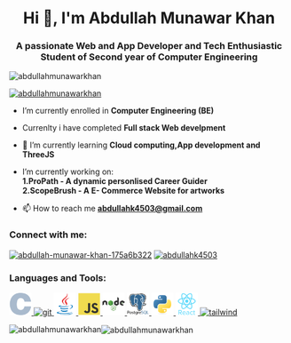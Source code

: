 <h1 align="center">Hi 👋, I'm Abdullah Munawar Khan</h1>
<h3 align="center">A passionate Web and App Developer and Tech Enthusiastic Student of Second year of Computer Engineering</h3>

<p align="left"> <img src="https://komarev.com/ghpvc/?username=abdullahmunawarkhan&label=Profile%20views&color=0e75b6&style=flat" alt="abdullahmunawarkhan" /> </p>

<p align="left"> <a href="https://github.com/ryo-ma/github-profile-trophy"><img src="https://github-profile-trophy.vercel.app/?username=abdullahmunawarkhan" alt="abdullahmunawarkhan" /></a> </p>

- I’m currently enrolled in **Computer Engineering (BE)**
- Currenlty i have completed **Full stack Web develpment**
- 🌱 I’m currently learning **Cloud computing,App development and ThreeJS**

- I’m currently working on:<br/>
    **1.ProPath - A dynamic personlised Career Guider**<br/>
    **2.ScopeBrush - A E- Commerce Website for artworks**
- 📫 How to reach me **abdullahk4503@gmail.com**

<h3 align="left">Connect with me:</h3>
<p align="left">
<a href="https://linkedin.com/in/abdullah-munawar-khan-175a6b322" target="blank"><img align="center" src="https://raw.githubusercontent.com/rahuldkjain/github-profile-readme-generator/master/src/images/icons/Social/linked-in-alt.svg" alt="abdullah-munawar-khan-175a6b322" height="30" width="40" /></a>
<a href="https://www.hackerrank.com/abdullahk4503" target="blank"><img align="center" src="https://raw.githubusercontent.com/rahuldkjain/github-profile-readme-generator/master/src/images/icons/Social/hackerrank.svg" alt="abdullahk4503" height="30" width="40" /></a>
</p>

<h3 align="left">Languages and Tools:</h3>
<p align="left"> <a href="https://www.cprogramming.com/" target="_blank" rel="noreferrer"> <img src="https://raw.githubusercontent.com/devicons/devicon/master/icons/c/c-original.svg" alt="c" width="40" height="40"/> </a> <a href="https://git-scm.com/" target="_blank" rel="noreferrer"> <img src="https://www.vectorlogo.zone/logos/git-scm/git-scm-icon.svg" alt="git" width="40" height="40"/> </a> <a href="https://www.java.com" target="_blank" rel="noreferrer"> <img src="https://raw.githubusercontent.com/devicons/devicon/master/icons/java/java-original.svg" alt="java" width="40" height="40"/> </a> <a href="https://developer.mozilla.org/en-US/docs/Web/JavaScript" target="_blank" rel="noreferrer"> <img src="https://raw.githubusercontent.com/devicons/devicon/master/icons/javascript/javascript-original.svg" alt="javascript" width="40" height="40"/> </a> <a href="https://nodejs.org" target="_blank" rel="noreferrer"> <img src="https://raw.githubusercontent.com/devicons/devicon/master/icons/nodejs/nodejs-original-wordmark.svg" alt="nodejs" width="40" height="40"/> </a> <a href="https://www.postgresql.org" target="_blank" rel="noreferrer"> <img src="https://raw.githubusercontent.com/devicons/devicon/master/icons/postgresql/postgresql-original-wordmark.svg" alt="postgresql" width="40" height="40"/> </a> <a href="https://www.python.org" target="_blank" rel="noreferrer"> <img src="https://raw.githubusercontent.com/devicons/devicon/master/icons/python/python-original.svg" alt="python" width="40" height="40"/> </a> <a href="https://reactjs.org/" target="_blank" rel="noreferrer"> <img src="https://raw.githubusercontent.com/devicons/devicon/master/icons/react/react-original-wordmark.svg" alt="react" width="40" height="40"/> </a> <a href="https://tailwindcss.com/" target="_blank" rel="noreferrer"> <img src="https://www.vectorlogo.zone/logos/tailwindcss/tailwindcss-icon.svg" alt="tailwind" width="40" height="40"/> </a> </p>


<p><img align="left" src="https://github-readme-stats.vercel.app/api/top-langs?username=abdullahmunawarkhan&show_icons=true&locale=en&layout=compact" alt="abdullahmunawarkhan" /></p>

<p><img align="center" src="https://github-readme-streak-stats-eight.vercel.app/?user=abdullahmunawarkhan" alt="abdullahmunawarkhan" /></p>
